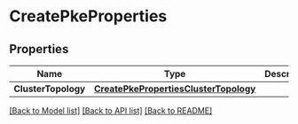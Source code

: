 # CreatePkeProperties

## Properties
Name | Type | Description | Notes
------------ | ------------- | ------------- | -------------
**ClusterTopology** | [**CreatePkePropertiesClusterTopology**](CreatePKEProperties_clusterTopology.md) |  | 

[[Back to Model list]](../README.md#documentation-for-models) [[Back to API list]](../README.md#documentation-for-api-endpoints) [[Back to README]](../README.md)


